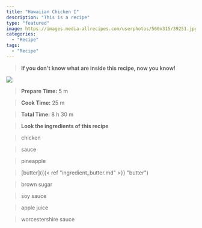 ```yaml
---
title: "Hawaiian Chicken I"
description: "This is a recipe"
type: "featured"
image: https://images.media-allrecipes.com/userphotos/560x315/39251.jpg
categories: 
  - "Recipe"
tags: 
  - "Recipe"
---
```



>**If you don't know what are inside this recipe, now you know!**

![](../images/Recipes-Banner.jpg)
> **Prepare Time:** 5 m


> **Cook Time:** 25 m


> **Total Time:** 8 h 30 m

> **Look the ingredients of this recipe**

> chicken

> sauce

> pineapple

> [butter]({{< ref "ingredient_butter.md" >}} "butter")

> brown sugar

> soy sauce

> apple juice

> worcestershire sauce

